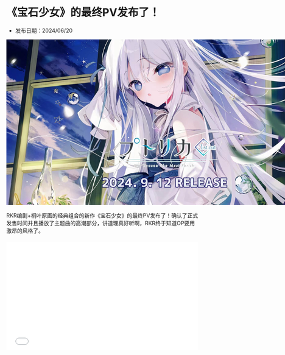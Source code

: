 # 《宝石少女》的最终PV发布了！

- 发布日期：2024/06/20

<img alt="内容图片" src="https://raw.githubusercontent.com/YDDLJW/YDDLJW.github.io/main/static/post_pictures/0620play1.jpg" style="max-width:800px; width:auto; height:auto;"/>

RKR编剧+桐叶原画的经典组合的新作《宝石少女》的最终PV发布了！确认了正式发售时间并且播放了主题曲的高潮部分，讲道理真好听啊，RKR终于知道OP要用激昂的风格了。

<div style="position: relative; width: 100%; max-width: 800px; height: 0; padding-bottom: 56.25%; margin: 20px 0;">
  <iframe src="//player.bilibili.com/player.html?isOutside=true&aid=1955920035&bvid=BV14y411q7br&cid=1585199208&p=1" scrolling="no" border="0" frameborder="no" framespacing="0" allowfullscreen="true" style="position: absolute; top: 0; left: 0; width: 100%; height: 100%;"></iframe>
</div>